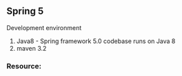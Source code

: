 ## Spring 5

Development environment

1. Java8 - Spring framework 5.0 codebase runs on Java 8
2. maven 3.2


### Resource:

